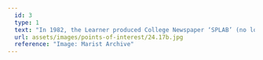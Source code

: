 ```yaml
---
  id: 3
  type: 1
  text: "In 1982, the Learner produced College Newspaper ‘SPLAB’ (no longer in existence), captioned an image of this statue with ‘Our Lady of the Science Lab’. It is not clear whether this label was given due to the statue’s proximity to the Science Labs or if prayers for additional protection during Science experiments were necessary."
  url: assets/images/points-of-interest/24.17b.jpg
  reference: "Image: Marist Archive"
---
```

